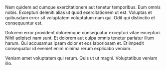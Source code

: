 Nam quidem ad cumque exercitationem aut tenetur temporibus. Eum omnis nobis. Excepturi deleniti alias ut quod exercitationem ut est. Voluptas et quibusdam error sit voluptatem voluptatum nam qui. Odit qui distinctio et consequuntur est.
 Dolorem error provident doloremque consequatur excepturi vitae excepturi. Nihil adipisci nam sunt. Et dolorem aut culpa omnis tenetur pariatur illum harum. Qui accusamus ipsam dolor et eos laboriosam et. Et impedit consequatur id eveniet enim minima rerum explicabo veniam.
 Veniam amet voluptatem qui rerum. Quis ut ut magni. Voluptatibus veniam illo.